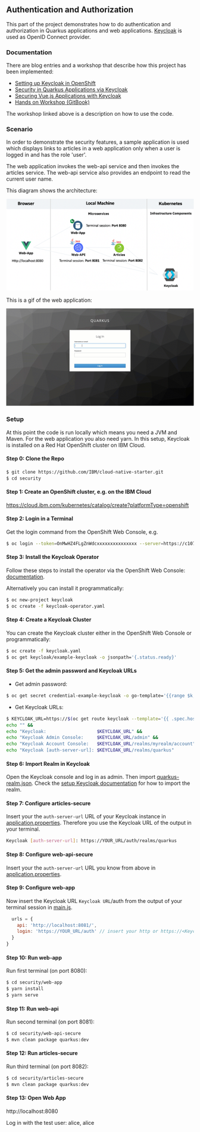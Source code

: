## Authentication and Authorization

This part of the project demonstrates how to do authentication and authorization in Quarkus applications and web applications. [Keycloak](https://www.keycloak.org/) is used as OpenID Connect provider.

### Documentation

There are blog entries and a workshop that describe how this project has been implemented:

* [Setting up Keycloak in OpenShift](http://heidloff.net/article/setting-up-keycloak-openshift/)
* [Security in Quarkus Applications via Keycloak](http://heidloff.net/article/security-quarkus-applications-keycloak/)
* [Securing Vue.js Applications with Keycloak](http://heidloff.net/article/securing-vue-js-applications-keycloak/)
* [Hands on Workshop (GitBook)](https://ibm-developer.gitbook.io/get-started-with-security-for-your-java-microservi/)

The workshop linked above is a description on how to use the code.

### Scenario

In order to demonstrate the security features, a sample application is used which displays links to articles in a web application only when a user is logged in and has the role 'user'.

The web application invokes the web-api service and then invokes the articles service. The web-api service also provides an endpoint to read the current user name.

This diagram shows the architecture:

<kbd><img src="images/architecture-local.png" /></kbd>

This is a gif of the web application:

<kbd><img src="images/application-sample.gif" /></kbd>

### Setup

At this point the code is run locally which means you need a JVM and Maven. For the web application you also need yarn. In this setup, Keycloak is installed on a Red Hat OpenShift cluster on IBM Cloud.

#### Step 0: Clone the Repo

```sh
$ git clone https://github.com/IBM/cloud-native-starter.git
$ cd security
```

#### Step 1: Create an OpenShift cluster, e.g. on the IBM Cloud

https://cloud.ibm.com/kubernetes/catalog/create?platformType=openshift

#### Step 2: Login in a Terminal

Get the login command from the OpenShift Web Console, e.g.

```sh
$ oc login --token=OnMwHZ4FLgZnWdcxxxxxxxxxxxxxxx --server=https://c107-e.us-south.containers.cloud.ibm.com:30058
```

#### Step 3: Install the Keycloak Operator

Follow these steps to install the operator via the OpenShift Web Console: [documentation](
https://www.keycloak.org/getting-started/getting-started-operator-openshift
).

Alternatively you can install it programmatically:

```sh
$ oc new-project keycloak
$ oc create -f keycloak-operator.yaml
```

#### Step 4: Create a Keycloak Cluster

You can create the Keycloak cluster either in the OpenShift Web Console or programmatically:

```sh
$ oc create -f keycloak.yaml
$ oc get keycloak/example-keycloak -o jsonpath='{.status.ready}'
```

#### Step 5: Get the admin password and Keycloak URLs

* Get admin password:

```sh
$ oc get secret credential-example-keycloak -o go-template='{{range $k,$v := .data}}{{printf "%s: " $k}}{{if not $v}}{{$v}}{{else}}{{$v | base64decode}}{{end}}{{"\n"}}{{end}}'
```

* Get Keycloak URLs:

```sh
$ KEYCLOAK_URL=https://$(oc get route keycloak --template='{{ .spec.host }}')/auth &&
echo "" &&
echo "Keycloak:                   $KEYCLOAK_URL" &&
echo "Keycloak Admin Console:     $KEYCLOAK_URL/admin" &&
echo "Keycloak Account Console:   $KEYCLOAK_URL/realms/myrealm/account" &&
echo "Keycloak [auth-server-url]: $KEYCLOAK_URL/realms/quarkus"
```

#### Step 6: Import Realm in Keycloak

Open the Keycloak console and log in as admin. Then import [quarkus-realm.json](IKS/quarkus-realm.json). Check the [setup Keycloak documentation](KEYCLOAK-SETUP.md) for how to import the realm.

#### Step 7: Configure articles-secure

Insert your the `auth-server-url` URL of your Keycloak instance in [application.properties](articles-secure/src/main/resources/application.properties). Therefore you use the Keycloak URL of the output in your terminal.

```sh
Keycloak [auth-server-url]: https://YOUR_URL/auth/realms/quarkus
```

#### Step 8: Configure web-api-secure

Insert your the `auth-server-url` URL you know from above in [application.properties](web-api-secure/src/main/resources/application.properties). 

#### Step 9: Configure web-app

Now insert the Keycloak URL `Keycloak URL`/auth from the output of your terminal session in [main.js](web-app/src/main.js).

```JavaScript
  urls = {
    api: 'http://localhost:8081/',
    login: 'https://YOUR_URL/auth' // insert your http or https://<KeycloakURL>/auth
  }
}
```

#### Step 10: Run web-app

Run first terminal (on port 8080):

```sh
$ cd security/web-app
$ yarn install
$ yarn serve
```

#### Step 11: Run web-api

Run second terminal (on port 8081):

```sh
$ cd security/web-api-secure
$ mvn clean package quarkus:dev
```

#### Step 12: Run articles-secure

Run third terminal (on port 8082):

```sh
$ cd security/articles-secure
$ mvn clean package quarkus:dev
```

#### Step 13: Open Web App

http://localhost:8080

Log in with the test user: alice, alice
